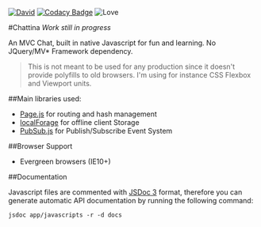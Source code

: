 [![David](https://david-dm.org/jiayihu/chattina.svg)](https://david-dm.org/jiayihu/chattina.svg)
[![Codacy Badge](https://api.codacy.com/project/badge/grade/32903457402d47f2bb1fc5d544701458)](https://www.codacy.com/app/steph-jiayi/chattina)
![Love](https://img.shields.io/badge/Made%20with-%E2%99%A5-red.svg)

#Chattina *Work still in progress*

An MVC Chat, built in native Javascript for fun and learning. No JQuery/MV* Framework dependency.

>This is not meant to be used for any production since it doesn't provide polyfills to old browsers. I'm using for instance CSS Flexbox and Viewport units.

##Main libraries used:
 - [Page.js](https://github.com/visionmedia/page.js) for routing and hash management
 - [localForage](https://github.com/mozilla/localForage) for offline client Storage
 - [PubSub.js](https://github.com/mroderick/PubSubJS) for Publish/Subscribe Event System

##Browser Support
 - Evergreen browsers (IE10+)

##Documentation

Javascript files are commented with [JSDoc 3](https://github.com/jsdoc3/jsdoc) format, therefore you can generate automatic API documentation by running the following command:
```
jsdoc app/javascripts -r -d docs
```
